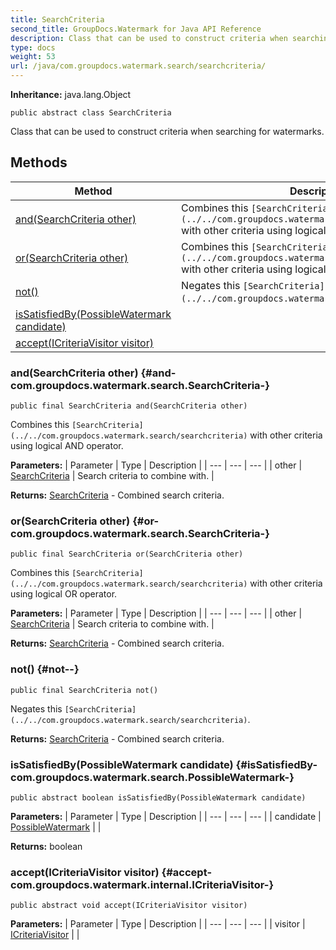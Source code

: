 ```yaml
---
title: SearchCriteria
second_title: GroupDocs.Watermark for Java API Reference
description: Class that can be used to construct criteria when searching for watermarks.
type: docs
weight: 53
url: /java/com.groupdocs.watermark.search/searchcriteria/
---
```

**Inheritance:**
java.lang.Object
```
public abstract class SearchCriteria
```

Class that can be used to construct criteria when searching for watermarks.
## Methods

| Method | Description |
| --- | --- |
| [and(SearchCriteria other)](#and-com.groupdocs.watermark.search.SearchCriteria-) | Combines this `[SearchCriteria](../../com.groupdocs.watermark.search/searchcriteria)` with other criteria using logical AND operator. |
| [or(SearchCriteria other)](#or-com.groupdocs.watermark.search.SearchCriteria-) | Combines this `[SearchCriteria](../../com.groupdocs.watermark.search/searchcriteria)` with other criteria using logical OR operator. |
| [not()](#not--) | Negates this `[SearchCriteria](../../com.groupdocs.watermark.search/searchcriteria)`. |
| [isSatisfiedBy(PossibleWatermark candidate)](#isSatisfiedBy-com.groupdocs.watermark.search.PossibleWatermark-) |  |
| [accept(ICriteriaVisitor visitor)](#accept-com.groupdocs.watermark.internal.ICriteriaVisitor-) |  |
### and(SearchCriteria other) {#and-com.groupdocs.watermark.search.SearchCriteria-}
```
public final SearchCriteria and(SearchCriteria other)
```


Combines this `[SearchCriteria](../../com.groupdocs.watermark.search/searchcriteria)` with other criteria using logical AND operator.

**Parameters:**
| Parameter | Type | Description |
| --- | --- | --- |
| other | [SearchCriteria](../../com.groupdocs.watermark.search/searchcriteria) | Search criteria to combine with. |

**Returns:**
[SearchCriteria](../../com.groupdocs.watermark.search/searchcriteria) - Combined search criteria.
### or(SearchCriteria other) {#or-com.groupdocs.watermark.search.SearchCriteria-}
```
public final SearchCriteria or(SearchCriteria other)
```


Combines this `[SearchCriteria](../../com.groupdocs.watermark.search/searchcriteria)` with other criteria using logical OR operator.

**Parameters:**
| Parameter | Type | Description |
| --- | --- | --- |
| other | [SearchCriteria](../../com.groupdocs.watermark.search/searchcriteria) | Search criteria to combine with. |

**Returns:**
[SearchCriteria](../../com.groupdocs.watermark.search/searchcriteria) - Combined search criteria.
### not() {#not--}
```
public final SearchCriteria not()
```


Negates this `[SearchCriteria](../../com.groupdocs.watermark.search/searchcriteria)`.

**Returns:**
[SearchCriteria](../../com.groupdocs.watermark.search/searchcriteria) - Combined search criteria.
### isSatisfiedBy(PossibleWatermark candidate) {#isSatisfiedBy-com.groupdocs.watermark.search.PossibleWatermark-}
```
public abstract boolean isSatisfiedBy(PossibleWatermark candidate)
```




**Parameters:**
| Parameter | Type | Description |
| --- | --- | --- |
| candidate | [PossibleWatermark](../../com.groupdocs.watermark.search/possiblewatermark) |  |

**Returns:**
boolean
### accept(ICriteriaVisitor visitor) {#accept-com.groupdocs.watermark.internal.ICriteriaVisitor-}
```
public abstract void accept(ICriteriaVisitor visitor)
```




**Parameters:**
| Parameter | Type | Description |
| --- | --- | --- |
| visitor | [ICriteriaVisitor](../../com.groupdocs.watermark.internal/icriteriavisitor) |  |

